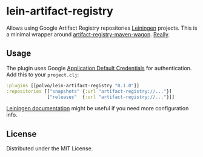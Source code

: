 # lein-artifact-registry

Allows using Google Artifact Registry repositories [Leiningen](https://github.com/technomancy/leiningen) projects.
This is a minimal wrapper around [artifact-registry-maven-wagon](https://github.com/GoogleCloudPlatform/artifact-registry-maven-tools).
[Really](https://github.com/polvotech/lein-artifact-registry/blob/master/src/leiningen/wagons.clj).

## Usage

The plugin uses Google [Application Default Credentials](https://cloud.google.com/docs/authentication/production) for
authentication. Add this to your `project.clj`:

```clojure
:plugins [[polvo/lein-artifact-registry "0.1.0"]]
:repositories [["snapshots" {:url "artifact-registry://..."}]
               ["releases"  {:url "artifact-registry://..."}]]
```

[Leiningen documentation](https://github.com/technomancy/leiningen/blob/master/doc/DEPLOY.md) might be useful
if you need more configuration info.

## License

Distributed under the MIT License.
